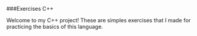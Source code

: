 ###Exercises C++

Welcome to my C++ project! These are simples exercises that I made for practicing the basics of this language.
